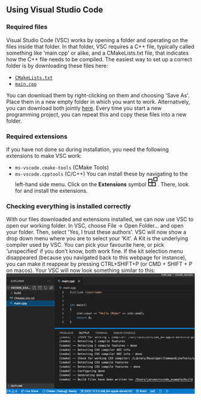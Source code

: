 ## Using Visual Studio Code

### Required files
Visual Studio Code (VSC) works by opening a folder and operating on the files inside that folder. 
In that folder, VSC requires a C++ file, typically called something like 'main.cpp' or alike, and
a CMakeLists.txt file, that indicates how the C++ file needs to be compiled.
The easiest way to set up a correct folder is by downloading these files here: 

- [`CMakeLists.txt`](https://github.com/HHildenbrandt/uwp_vscode_setup/blob/master/cmake-project/CMakeLists.txt)
- [`main.cpp`](https://github.com/HHildenbrandt/uwp_vscode_setup/blob/master/cmake-project/main.cpp)

You can download them by right-clicking on them and choosing 'Save As'. Place them in a new empty folder in which you 
want to work. Alternatively, you can download both jointly [here](https://github.com/HHildenbrandt/uwp_vscode_setup/tree/master/cmake-project).
Every time you start a new programming project, you can repeat this and copy these files into a new folder.

### Required extensions
If you have not done so during installation, you need the following extensions to make VSC work:
- `ms-vscode.cmake-tools` (CMake Tools)
- `ms-vscode.cpptools` (C/C++)
You can install these by navigating to the left-hand side menu. Click on the **Extensions** symbol ![ext](img/extensions.png). 
There, look for and install the extensions.

### Checking everything is installed correctly
With our files downloaded and extensions installed, we can now use VSC to open our working folder. In VSC, choose File -> Open Folder... and 
open your folder. Then, select 'Yes, I trust these authors'. VSC will now show a drop down menu where you are to select your 'Kit'. A Kit
is the underlying compiler used by VSC. You can pick your favourite here, or pick 'unspecified' if you don't know, both work fine. 
If the kit selection menu disappeared (because you navigated back to this webpage for instance), you can make it reappear by pressing
CTRL+SHIFT+P (or CMD + SHIFT + P on macos). 
Your VSC will now look something similar to this:
![](img/vscode.png)


